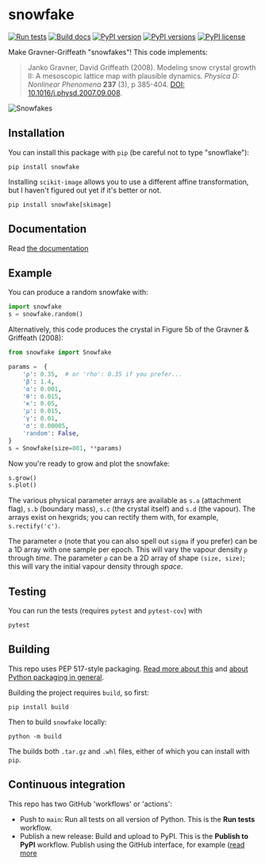 # snowfake

[![Run tests](https://github.com/agilescientific/snowfake/actions/workflows/run-tests.yml/badge.svg)](https://github.com/agilescientific/snowfake/actions/workflows/run-tests.yml)
[![Build docs](https://github.com/agilescientific/snowfake/actions/workflows/build-docs.yml/badge.svg)](https://github.com/agilescientific/snowfake/actions/workflows/build-docs.yml)
[![PyPI version](https://img.shields.io/pypi/v/snowfake.svg)](https://pypi.org/project/snowfake//)
[![PyPI versions](https://img.shields.io/pypi/pyversions/snowfake.svg)](https://pypi.org/project/snowfake//)
[![PyPI license](https://img.shields.io/pypi/l/snowfake.svg)](https://pypi.org/project/snowfake/)


Make Gravner-Griffeath "snowfakes"! This code implements:

> Janko Gravner, David Griffeath (2008). Modeling snow crystal growth II: A mesoscopic lattice map with plausible dynamics. _Physica D: Nonlinear Phenomena_ **237** (3), p 385-404. [DOI: 10.1016/j.physd.2007.09.008](https://doi.org/10.1016/j.physd.2007.09.008).

![Snowfakes](https://www.dropbox.com/s/8mquyaiumdiuwwf/snowfakes.png?raw=1)


## Installation

You can install this package with `pip` (be careful not to type "snowflake"):

    pip install snowfake

Installing `scikit-image` allows you to use a different affine transformation, but I haven't figured out yet if it's better or not. 

    pip install snowfake[skimage]


## Documentation

Read [the documentation](https://code.agilescientific.com/snowfake)


## Example

You can produce a random snowfake with:

```python
import snowfake
s = snowfake.random()
```

Alternatively, this code produces the crystal in Figure 5b of the Gravner & Griffeath (2008):

```python
from snowfake import Snowfake

params =  {
    'ρ': 0.35,  # or 'rho': 0.35 if you prefer...
    'β': 1.4,
    'α': 0.001,
    'θ': 0.015,
    'κ': 0.05,
    'μ': 0.015,
    'γ': 0.01,
    'σ': 0.00005,
    'random': False,
}
s = Snowfake(size=801, **params)
```

Now you're ready to grow and plot the snowfake:

```python
s.grow()
s.plot()
```

The various physical parameter arrays are available as `s.a` (attachment flag), `s.b` (boundary mass), `s.c` (the crystal itself) and `s.d` (the vapour). The arrays exist on hexgrids; you can rectify them with, for example, `s.rectify('c')`.

The parameter `σ` (note that you can also spell out `sigma` if you prefer) can be a 1D array with one sample per epoch. This will vary the vapour density `ρ` through _time_. The parameter `ρ` can be a 2D array of shape `(size, size)`; this will vary the initial vapour density through _space_.


## Testing

You can run the tests (requires `pytest` and `pytest-cov`) with

    pytest


## Building

This repo uses PEP 517-style packaging. [Read more about this](https://setuptools.pypa.io/en/latest/build_meta.html) and [about Python packaging in general](https://packaging.python.org/en/latest/tutorials/packaging-projects/).

Building the project requires `build`, so first:

    pip install build

Then to build `snowfake` locally:

    python -m build

The builds both `.tar.gz` and `.whl` files, either of which you can install with `pip`.


## Continuous integration

This repo has two GitHub 'workflows' or 'actions':

- Push to `main`: Run all tests on all version of Python. This is the **Run tests** workflow.
- Publish a new release: Build and upload to PyPI. This is the **Publish to PyPI** workflow. Publish using the GitHub interface, for example ([read more](https://docs.github.com/en/repositories/releasing-projects-on-github/managing-releases-in-a-repository)
